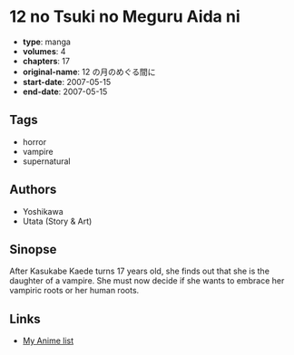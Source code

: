 # 12 no Tsuki no Meguru Aida ni

-   **type**: manga
-   **volumes**: 4
-   **chapters**: 17
-   **original-name**: 12 の月のめぐる間に
-   **start-date**: 2007-05-15
-   **end-date**: 2007-05-15

## Tags

-   horror
-   vampire
-   supernatural

## Authors

-   Yoshikawa
-   Utata (Story & Art)

## Sinopse

After Kasukabe Kaede turns 17 years old, she finds out that she is the daughter of a vampire. She must now decide if she wants to embrace her vampiric roots or her human roots.

## Links

-   [My Anime list](https://myanimelist.net/manga/14763/12_no_Tsuki_no_Meguru_Aida_ni)
